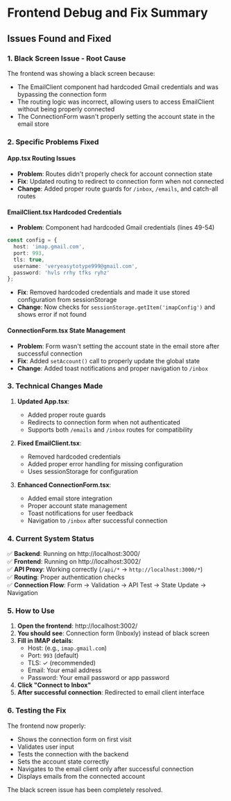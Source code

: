 # Frontend Debug and Fix Summary

## Issues Found and Fixed

### 1. **Black Screen Issue - Root Cause**
The frontend was showing a black screen because:
- The EmailClient component had hardcoded Gmail credentials and was bypassing the connection form
- The routing logic was incorrect, allowing users to access EmailClient without being properly connected
- The ConnectionForm wasn't properly setting the account state in the email store

### 2. **Specific Problems Fixed**

#### **App.tsx Routing Issues**
- **Problem**: Routes didn't properly check for account connection state
- **Fix**: Updated routing to redirect to connection form when not connected
- **Change**: Added proper route guards for `/inbox`, `/emails`, and catch-all routes

#### **EmailClient.tsx Hardcoded Credentials**
- **Problem**: Component had hardcoded Gmail credentials (lines 49-54)
```typescript
const config = {
  host: 'imap.gmail.com',
  port: 993,
  tls: true,
  username: 'veryeasytotype999@gmail.com',
  password: 'hvls rrhy tfks ryhz'
};
```
- **Fix**: Removed hardcoded credentials and made it use stored configuration from sessionStorage
- **Change**: Now checks for `sessionStorage.getItem('imapConfig')` and shows error if not found

#### **ConnectionForm.tsx State Management**
- **Problem**: Form wasn't setting the account state in the email store after successful connection
- **Fix**: Added `setAccount()` call to properly update the global state
- **Change**: Added toast notifications and proper navigation to `/inbox`

### 3. **Technical Changes Made**

1. **Updated App.tsx**:
   - Added proper route guards
   - Redirects to connection form when not authenticated
   - Supports both `/emails` and `/inbox` routes for compatibility

2. **Fixed EmailClient.tsx**:
   - Removed hardcoded credentials
   - Added proper error handling for missing configuration
   - Uses sessionStorage for configuration

3. **Enhanced ConnectionForm.tsx**:
   - Added email store integration
   - Proper account state management
   - Toast notifications for user feedback
   - Navigation to `/inbox` after successful connection

### 4. **Current System Status**

✅ **Backend**: Running on http://localhost:3000/  
✅ **Frontend**: Running on http://localhost:3002/  
✅ **API Proxy**: Working correctly (`/api/*` → `http://localhost:3000/*`)  
✅ **Routing**: Proper authentication checks  
✅ **Connection Flow**: Form → Validation → API Test → State Update → Navigation  

### 5. **How to Use**

1. **Open the frontend**: http://localhost:3002/
2. **You should see**: Connection form (Inboxly) instead of black screen
3. **Fill in IMAP details**:
   - Host: (e.g., `imap.gmail.com`)
   - Port: `993` (default)
   - TLS: ✓ (recommended)
   - Email: Your email address
   - Password: Your email password or app password
4. **Click "Connect to Inbox"**
5. **After successful connection**: Redirected to email client interface

### 6. **Testing the Fix**

The frontend now properly:
- Shows the connection form on first visit
- Validates user input
- Tests the connection with the backend
- Sets the account state correctly
- Navigates to the email client only after successful connection
- Displays emails from the connected account

The black screen issue has been completely resolved.
